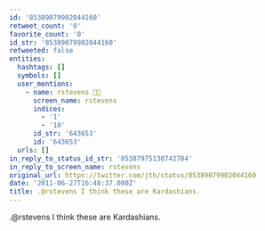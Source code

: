 ```yaml
---
id: '85389079902044160'
retweet_count: '0'
favorite_count: '0'
id_str: '85389079902044160'
retweeted: false
entities:
  hashtags: []
  symbols: []
  user_mentions:
    - name: rstevens 🐳💨
      screen_name: rstevens
      indices:
        - '1'
        - '10'
      id_str: '643653'
      id: '643653'
  urls: []
in_reply_to_status_id_str: '85387975130742784'
in_reply_to_screen_name: rstevens
original_url: https://twitter.com/jth/status/85389079902044160
date: '2011-06-27T16:48:37.000Z'
title: .@rstevens I think these are Kardashians.
---
```


.@rstevens I think these are Kardashians.